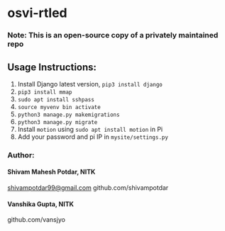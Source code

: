 # osvi-rtled

### Note: This is an open-source copy of a privately maintained repo

## Usage Instructions:

1. Install Django latest version, ```pip3 install django```
2. ```pip3 install mmap```
3. ```sudo apt install sshpass```
2. ```source myvenv bin activate```
3. ```python3 manage.py makemigrations```
4. ```python3 manage.py migrate```
5. Install ```motion``` using ```sudo apt install motion``` in Pi
6. Add your password and pi IP in ```mysite/settings.py```


### Author:

#### Shivam Mahesh Potdar, NITK
shivampotdar99@gmail.com
github.com/shivampotdar

#### Vanshika Gupta, NITK
github.com/vansjyo


